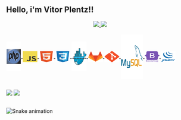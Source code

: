 ## Hello, i'm Vitor Plentz!!

<div align="center">
  <a href="https://github.com/vpl3ntz">
  <img height="180em" src="https://github-readme-stats.vercel.app/api?username=pl3ntz&show_icons=true&theme=yeblu&include_all_commits=true&count_private=true"/>
  <img height="180em" src="https://github-readme-stats.vercel.app/api/top-langs/?username=pl3ntz&layout=compact&langs_count=7&theme=yeblu"/>
</div>

<div style="display: inline_block"><br>
  <img align="center" alt="Vitor-Php" height="80" width="40" src="https://raw.githubusercontent.com/devicons/devicon/master/icons/php/php-original.svg">
  <img align="center" alt="Vitor-Js" height="30" width="40" src="https://raw.githubusercontent.com/devicons/devicon/master/icons/javascript/javascript-original.svg">
  <img align="center" alt="Rafa-HTML" height="30" width="40" src="https://raw.githubusercontent.com/devicons/devicon/master/icons/html5/html5-original.svg">
  <img align="center" alt="Vitor-CSS" height="30" width="40" src="https://raw.githubusercontent.com/devicons/devicon/master/icons/css3/css3-original.svg">
  <img align="center" alt="Vitor-Docker" height="80" width="40" src="https://raw.githubusercontent.com/devicons/devicon/master/icons/docker/docker-original.svg">
  <img align="center" alt="Vitor-GitLab" height="30" width="40" src="https://raw.githubusercontent.com/devicons/devicon/master/icons/gitlab/gitlab-original.svg">
  <img align="center" alt="Vitor-Git" height="30" width="40" src="https://raw.githubusercontent.com/devicons/devicon/master/icons/git/git-original.svg">
  <img align="center" alt="Vitor-MySql" height="120" width="60" src="https://raw.githubusercontent.com/devicons/devicon/master/icons/mysql/mysql-original-wordmark.svg">
  <img align="center" alt="Vitor-Bootstrap" height="30" width="40" src="https://raw.githubusercontent.com/devicons/devicon/master/icons/bootstrap/bootstrap-plain-wordmark.svg">
  <img align="center" alt="Vitor-JQuery" height="30" width="40" src="https://raw.githubusercontent.com/devicons/devicon/master/icons/jquery/jquery-plain-wordmark.svg">
  
  ## 
  
 <div>
 <a href="https://www.linkedin.com/in/vitor-plentz/" target="_blank"><img src="https://img.shields.io/badge/LinkedIn-0077B5?style=for-the-badge&logo=linkedin&logoColor=white" target="_blank"></a>
  <a href="https://www.linkedin.com/in/vitor-plentz/" target="_blank"><img src="https://img.shields.io/badge/WhatsApp-25D366?style=for-the-badge&logo=whatsapp&logoColor=white"></a>
 </div>
  
  ##
  
 ![Snake animation](https://github.com/pl3ntz/pl3ntz/blob/output/github-contribution-grid-snake.svg)
